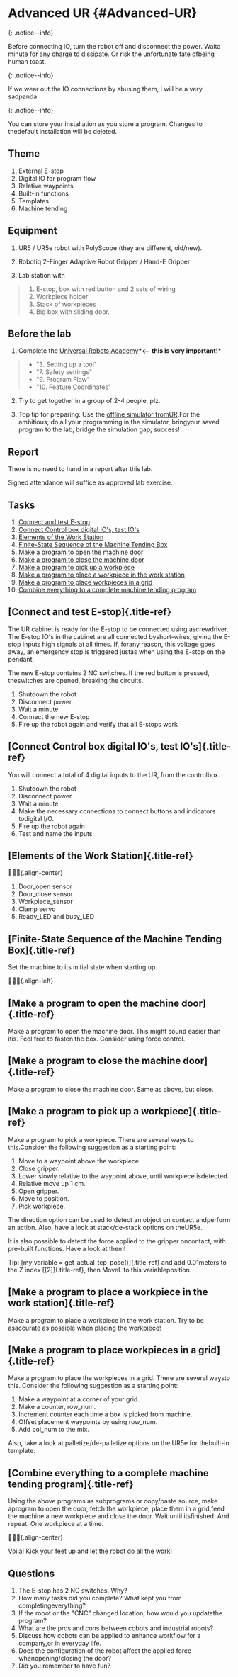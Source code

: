 # Advanced UR {#Advanced-UR}

{: .notice--info}

Before connecting IO, turn the robot off and disconnect the power. Waita minute for any charge to dissipate. Or risk the unfortunate fate ofbeing human toast.

{: .notice--info}

If we wear out the IO connections by abusing them, I will be a very sadpanda.

{: .notice--info}

You can store your installation as you store a program. Changes to thedefault installation will be deleted.

## Theme

1. External E-stop
2. Digital IO for program flow
3. Relative waypoints
4. Built-in functions
5. Templates
6. Machine tending

## Equipment

1. UR5 / UR5e robot with PolyScope (they are different, old/new).
  
2. Robotiq 2-Finger Adaptive Robot Gripper / Hand-E Gripper
  
3. Lab station with
  
  > 1. E-stop, box with red button and 2 sets of wiring
  > 2. Workpiece holder
  > 3. Stack of workpieces
  > 4. Big box with sliding door.
  

## Before the lab

1. Complete the [Universal Robots Academy](./UR_exercises.html)**\*\<\-- this is very important!**\*
  
  > * \"3. Setting up a tool\"
  > * \"7. Safety settings\"
  > * \"9. Program Flow\"
  > * \"10. Feature Coordinates\"
  
2. Try to get together in a group of 2-4 people, plz.
  
3. Top tip for preparing: Use the [offline simulator fromUR](https://www.universal-robots.com/download/?option=41508&fbclid=IwAR1yU32_hPdsL40SljlNJBEC9J9uIRgfqNrnM8_6hQLOALupTzte9jB3-ss#section41493).For the ambitious; do all your programming in the simulator, bringyour saved program to the lab, bridge the simulation gap, success!
  

## Report

There is no need to hand in a report after this lab.

Signed attendance will suffice as approved lab exercise.

## Tasks

1. [Connect and test E-stop]()
2. [Connect Control box digital IO\'s, test IO\'s]()
3. [Elements of the Work Station]()
4. [Finite-State Sequence of the Machine Tending Box]()
5. [Make a program to open the machine door]()
6. [Make a program to close the machine door]()
7. [Make a program to pick up a workpiece]()
8. [Make a program to place a workpiece in the work station]()
9. [Make a program to place workpieces in a grid]()
10. [Combine everything to a complete machine tending program]()

## [Connect and test E-stop]{.title-ref}

The UR cabinet is ready for the E-stop to be connected using ascrewdriver. The E-stop IO\'s in the cabinet are all connected byshort-wires, giving the E-stop inputs high signals at all times. If, forany reason, this voltage goes away, an emergency stop is triggered justas when using the E-stop on the pendant.

The new E-stop contains 2 NC switches. If the red button is pressed, theswitches are opened, breaking the circuits.

1. Shutdown the robot
2. Disconnect power
3. Wait a minute
4. Connect the new E-stop
5. Fire up the robot again and verify that all E-stops work

## [Connect Control box digital IO\'s, test IO\'s]{.title-ref}

You will connect a total of 4 digital inputs to the UR, from the controlbox.

1. Shutdown the robot
2. Disconnect power
3. Wait a minute
4. Make the necessary connections to connect buttons and indicators todigital I/O.
5. Fire up the robot again
6. Test and name the inputs

## [Elements of the Work Station]{.title-ref}

{.align-center}

1. Door_open sensor
2. Door_close sensor
3. Workpiece_sensor
4. Clamp servo
5. Ready_LED and busy_LED

## [Finite-State Sequence of the Machine Tending Box]{.title-ref}

Set the machine to its initial state when starting up.

{.align-left}

## [Make a program to open the machine door]{.title-ref}

Make a program to open the machine door. This might sound easier than itis. Feel free to fasten the box. Consider using force control.

## [Make a program to close the machine door]{.title-ref}

Make a program to close the machine door. Same as above, but close.

## [Make a program to pick up a workpiece]{.title-ref}

Make a program to pick a workpiece. There are several ways to this.Consider the following suggestion as a starting point:

1. Move to a waypoint above the workpiece.
2. Close gripper.
3. Lower slowly relative to the waypoint above, until workpiece isdetected.
4. Relative move up 1 cm.
5. Open gripper.
6. Move to position.
7. Pick workpiece.

The direction option can be used to detect an object on contact andperform an action. Also, have a look at stack/de-stack options on theUR5e.

It is also possible to detect the force applied to the gripper oncontact, with pre-built functions. Have a look at them!

Tip: [my_variable = get_actual_tcp_pose()]{.title-ref} and add 0.01meters to the Z index [\[2\]]{.title-ref}, then MoveL to this variableposition.

## [Make a program to place a workpiece in the work station]{.title-ref}

Make a program to place a workpiece in the work station. Try to be asaccurate as possible when placing the workpiece!

## [Make a program to place workpieces in a grid]{.title-ref}

Make a program to place the workpieces in a grid. There are several waysto this. Consider the following suggestion as a starting point:

1. Make a waypoint at a corner of your grid.
2. Make a counter, row_num.
3. Increment counter each time a box is picked from machine.
4. Offset placement waypoints by using row_num.
5. Add col_num to the mix.

Also, take a look at palletize/de-palletize options on the UR5e for thebuilt-in template.

## [Combine everything to a complete machine tending program]{.title-ref}

Using the above programs as subprograms or copy/paste source, make aprogram to open the door, fetch the workpiece, place them in a grid,feed the machine a new workpiece and close the door. Wait until itsfinished. And repeat. One workpiece at a time.

{.align-center}

Voilà! Kick your feet up and let the robot do all the work!

## Questions

1. The E-stop has 2 NC switches. Why?
2. How many tasks did you complete? What kept you from completingeverything?
3. If the robot or the \"CNC\" changed location, how would you updatethe program?
4. What are the pros and cons between cobots and industrial robots?
5. Discuss how cobots can be applied to enhance workflow for a company,or in everyday life.
6. Does the configuration of the robot affect the applied force whenopening/closing the door?
7. Did you remember to have fun?